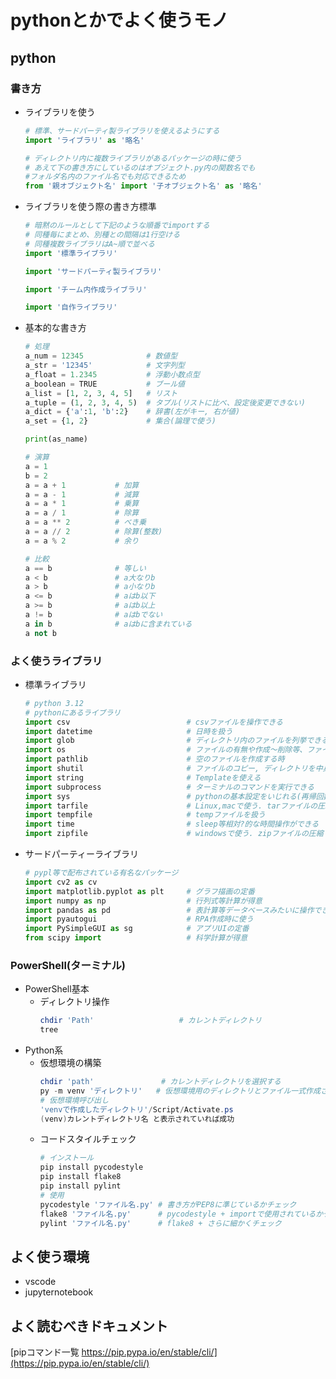 # pythonとかでよく使うモノ

## python
### 書き方
* ライブラリを使う
    ```python
    # 標準、サードパーティ製ライブラリを使えるようにする
    import 'ライブラリ' as '略名'

    # ディレクトリ内に複数ライブラリがあるパッケージの時に使う
    # あえて下の書き方にしているのはオブジェクト.py内の関数名でも
    #フォルダ名内のファイル名でも対応できるため
    from '親オブジェクト名' import '子オブジェクト名' as '略名'
    ```
* ライブラリを使う際の書き方標準
    ```python
    # 暗黙のルールとして下記のような順番でimportする
    # 同種毎にまとめ、別種との間隔は1行空ける
    # 同種複数ライブラリはA~順で並べる
    import '標準ライブラリ'

    import 'サードパーティ製ライブラリ'

    import 'チーム内作成ライブラリ'

    import '自作ライブラリ'
    ```

* 基本的な書き方
    ```python
    # 処理
    a_num = 12345              # 数値型
    a_str = '12345'            # 文字列型
    a_float = 1.2345           # 浮動小数点型
    a_boolean = TRUE           # ブール値
    a_list = [1, 2, 3, 4, 5]   # リスト
    a_tuple = (1, 2, 3, 4, 5)  # タプル(リストに比べ、設定後変更できない)
    a_dict = {'a':1, 'b':2}    # 辞書(左がキー, 右が値)
    a_set = {1, 2}             # 集合(論理で使う)

    print(as_name)

    # 演算
    a = 1
    b = 2
    a = a + 1           # 加算
    a = a - 1           # 減算
    a = a * 1           # 乗算
    a = a / 1           # 除算
    a = a ** 2          # べき乗
    a = a // 2          # 除算(整数)
    a = a % 2           # 余り
    
    # 比較
    a == b              # 等しい
    a < b               # a大なりb
    a > b               # a小なりb
    a <= b              # aはb以下
    a >= b              # aはb以上
    a != b              # aはbでない
    a in b              # aはbに含まれている
    a not b

    ```


### よく使うライブラリ

* 標準ライブラリ
    ```python
    # python 3.12
    # pythonにあるライブラリ
    import csv                          # csvファイルを操作できる
    import datetime                     # 日時を扱う
    import glob                         # ディレクトリ内のファイルを列挙できる
    import os                           # ファイルの有無や作成～削除等、ファイル操作ができる
    import pathlib                      # 空のファイルを作成する時
    import shutil                       # ファイルのコピー, ディレクトリを中身ごと削除等高度なファイル操作ができる
    import string                       # Templateを使える
    import subprocess                   # ターミナルのコマンドを実行できる
    import sys                          # pythonの基本設定をいじれる(再帰回数の変更で使ったことある)
    import tarfile                      # Linux,macで使う. tarファイルの圧縮・展開ができる
    import tempfile                     # tempファイルを扱う
    import time                         # sleep等相対?的な時間操作ができる
    import zipfile                      # windowsで使う. zipファイルの圧縮・展開ができる
    ```

* サードパーティーライブラリ
    ```python
    # pypl等で配布されている有名なパッケージ
    import cv2 as cv
    import matplotlib.pyplot as plt     # グラフ描画の定番
    import numpy as np                  # 行列式等計算が得意
    import pandas as pd                 # 表計算等データベースみたいに操作できる
    import pyautogui                    # RPA作成時に使う
    import PySimpleGUI as sg            # アプリUIの定番
    from scipy import                   # 科学計算が得意
    ```

### PowerShell(ターミナル)
* PowerShell基本
    * ディレクトリ操作
        ```powershell
        chdir 'Path'                   # カレントディレクトリ
        tree
        ```
* Python系
    * 仮想環境の構築
        ```powershell
        chdir 'path'               # カレントディレクトリを選択する
        py -m venv 'ディレクトリ'   # 仮想環境用のディレクトリとファイル一式作成される
        # 仮想環境呼び出し
        'venvで作成したディレクトリ'/Script/Activate.ps
        (venv)カレントディレクトリ名 と表示されていれば成功
        ```
    * コードスタイルチェック
        ```powershell
        # インストール
        pip install pycodestyle
        pip install flake8
        pip install pylint
        # 使用
        pycodestyle 'ファイル名.py' # 書き方がPEP8に準じているかチェック
        flake8 'ファイル名.py'      # pycodestyle + importで使用されているかチェック
        pylint 'ファイル名.py'      # flake8 + さらに細かくチェック
        ```

## よく使う環境
* vscode
* jupyternotebook

## よく読むべきドキュメント
[pipコマンド一覧 https://pip.pypa.io/en/stable/cli/](https://pip.pypa.io/en/stable/cli/)